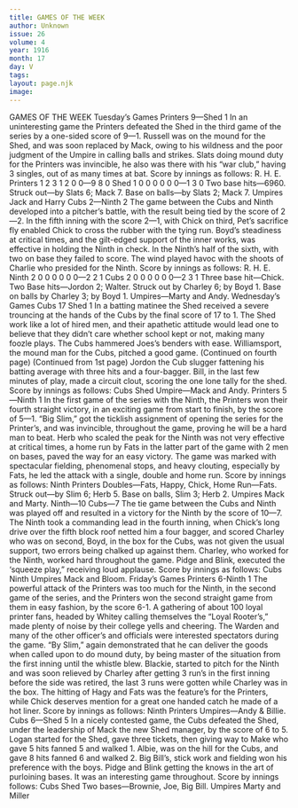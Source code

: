```yaml
---
title: GAMES OF THE WEEK
author: Unknown
issue: 26
volume: 4
year: 1916
month: 17
day: V
tags:
layout: page.njk
image:
---
```

GAMES OF THE WEEK    Tuesday’s Games    Printers 9—Shed 1       In an uninteresting game the Printers defeated the Shed in the third game of the series by a one-sided score of 9—1.       Russell was on the mound for the Shed, and was soon replaced by Mack, owing to his wildness and the poor judgment of the Umpire in calling balls and strikes.       Slats doing mound duty for the Printers was invincible, he also was there with his “war club,” having 3 singles, out of as many times at bat.       Score by innings as follows:    				      R. H. E.   Printers	1 2 3 1 2 0 0—9   8  0   Shed		1 0 0 0 0 0 0—1   3  0       Two base hits—6960.    Struck out—by Slats 6; Mack 7.    Base on balls—by Slats 2; Mack 7.    Umpires Jack and Harry       Cubs 2—Ninth 2       The game between the Cubs and Ninth developed into a pitcher’s battle, with the result being tied by the score of 2—2.       In the fifth inning with the score 2—1, with Chick on third, Pet’s sacrifice fly enabled Chick to cross the rubber with the tying run.       Boyd’s steadiness at critical times, and the gilt-edged support of the inner works, was effective in holding the Ninth in check.       In the Ninth’s half of the sixth, with two on base they failed to score.       The wind played havoc with the shoots of Charlie who presided for the Ninth.       Score by innings as follows:    				               R. H. E.   Ninth		2 0 0 0 0 0 0—2   2  1   Cubs 		2 0 0 0 0 0 0—2   3  1       Three base hit—Chick.    Two Base hits—Jordon 2; Walter.    Struck out by Charley 6; by Boyd 1.    Base on balls by Charley 3; by Boyd 1.    Umpires—Marty and Andy.       Wednesday’s Games    Cubs 17 Shed 1       In a batting matinee the Shed received a severe trouncing at the hands of the Cubs by the final score of 17 to 1. The Shed work like a lot of hired men, and their apathetic attitude would lead one to believe that they didn’t care whether school kept or not, making many foozle plays. The Cubs hammered Joes’s benders with ease. Williamsport, the mound man for the Cubs, pitched a good game.    (Continued on fourth page)      (Continued from 1st page)       Jordon the Cub slugger fattening his batting average with three hits and a four-bagger. Bill, in the last few minutes of play, made a circuit clout, scoring the one lone tally for the shed.       Score by innings as follows:    Cubs    Shed   Umpire—Mack and Andy.       Printers 5—Ninth 1    In the first game of the series with the Ninth, the Printers won their fourth straight victory, in an exciting game from start to finish, by the score of 5—1.       “Big Slim,” got the ticklish assignment of opening the series for the Printer’s, and was invincible, throughout the game, proving he will be a hard man to beat.       Herb who scaled the peak for the Ninth was not very effective at critical times, a home run by Fats in the latter part of the game with 2 men on bases, paved the way for an easy victory.       The game was marked with spectacular fielding, phenomenal stops, and heavy clouting, especially by Fats, he led the attack with a single, double and home run.       Score by innings as follows:    Ninth   Printers   Doubles—Fats, Happy, Chick,    Home Run—Fats.    Struck out—by Slim 6; Herb 5.    Base on balls, Slim 3; Herb 2.    Umpires Mack and Marty.       Ninth—10 Cubs—7    The tie game between the Cubs and Ninth was played off and resulted in a victory for the Ninth by the score of 10—7.       The Ninth took a commanding lead in the fourth inning, when Chick’s long drive over the fifth block roof netted him a four bagger, and scored Charley who was on second,       Boyd, in the box for the Cubs, was not given the usual support, two errors being chalked up against them.       Charley, who worked for the Ninth, worked hard throughout the game.       Pidge and Blink, executed the ‘squeeze play,” receiving loud applause.       Score by innings as follows:    Cubs   Ninth   Umpires Mack and Bloom.       Friday’s Games       Printers 6-Ninth 1    The powerful attack of the Printers was too much for the Ninth, in the second game of the series, and the Printers won the second straight game from them in easy fashion, by the score 6-1.      A gathering of about 100 loyal printer fans, headed by Whitey calling themselves the “Loyal Rooter’s,” made plenty of noise by their college yells and cheering. The Warden and many of the other officer’s and officials were interested spectators during the game.       “By Slim,” again demonstrated that he can deliver the goods when called upon to do mound duty, by being master of the situation from the first inning until the whistle blew.       Blackie, started to pitch for the Ninth and was soon relieved by Charley after getting 3 run’s in the first inning before the side was retired, the last 3 runs were gotten while Charley was in the box.       The hitting of Hagy and Fats was the feature’s for the Printers, while Chick deserves mention for a great one handed catch he made of a hot liner.       Score by innings as follows:    Ninth   Printers   Umpires—Andy & Billie.       Cubs 6—Shed 5    In a nicely contested game, the Cubs defeated the Shed, under the leadership of Mack the new Shed manager, by the score of 6 to 5.       Logan started for the Shed, gave three tickets, then giving way to Make who gave 5 hits fanned 5 and walked 1.       Albie, was on the hill for the Cubs, and gave 8 hits fanned 6 and walked 2.       Big Bill’s, stick work and fielding won his preference with the boys.       Pidge and Blink getting the knows in the art of purloining bases.       It was an interesting game throughout.       Score by innings follows:    Cubs   Shed   Two bases—Brownie, Joe, Big Bill.    Umpires Marty and Miller    

